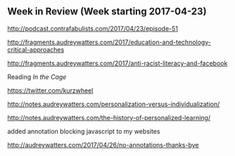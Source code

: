 ## Week in Review (Week starting 2017-04-23)

http://podcast.contrafabulists.com/2017/04/23/episode-51

http://fragments.audreywatters.com/2017/education-and-technology-critical-approaches

http://fragments.audreywatters.com/2017/anti-racist-literacy-and-facebook

Reading _In the Cage_

https://twitter.com/kurzwheel

http://notes.audreywatters.com/personalization-versus-individualization/

http://notes.audreywatters.com/the-history-of-personalized-learning/

added annotation blocking javascript to my websites

http://audreywatters.com/2017/04/26/no-annotations-thanks-bye